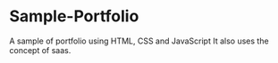 # Sample-Portfolio
A sample of portfolio using HTML, CSS and JavaScript
It also uses the concept of saas.
